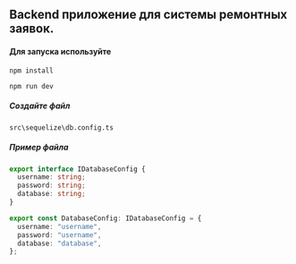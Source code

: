 ## Backend приложение для системы ремонтных заявок.

#### Для запуска используйте

```
npm install
```

```
npm run dev
```

##### Создайте файл

```
src\sequelize\db.config.ts
```

##### Пример файла

```ts
export interface IDatabaseConfig {
  username: string;
  password: string;
  database: string;
}

export const DatabaseConfig: IDatabaseConfig = {
  username: "username",
  password: "username",
  database: "database",
};
```
